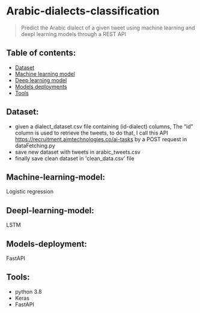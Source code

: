 # Arabic-dialects-classification
> Predict the Arabic dialect of a given tweet using machine learning and deepl learning models through a REST API
## Table of contents:
* [Dataset](#Dataset)
* [Machine learning model](#Machine-learning-model)
* [Deep learning model](#Deep-learning-model)
* [Models deployments](#Models-deployment)
* [Tools](#Tools)


## Dataset:
- given a dialect_dataset.csv file containing (id-dialect) columns, The “id” column is used to retrieve the tweets, to do that, I call this API  https://recruitment.aimtechnologies.co/ai-tasks by a POST request in dataFetching.py
- save new dataset with tweets in arabic_tweets.csv
- finally save clean dataset in 'clean_data.csv' file


## Machine-learning-model:
Logistic regression

## Deepl-learning-model:
LSTM

## Models-deployment:
FastAPI

## Tools:
- python 3.8
- Keras
- FastAPI
